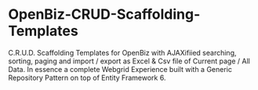 # OpenBiz-CRUD-Scaffolding-Templates
C.R.U.D. Scaffolding Templates for OpenBiz with AJAXifiied searching, sorting, paging and import / export as Excel &amp; Csv file of Current page / All Data. In essence a complete Webgrid Experience built with a Generic Repository Pattern on top of Entity Framework 6.
